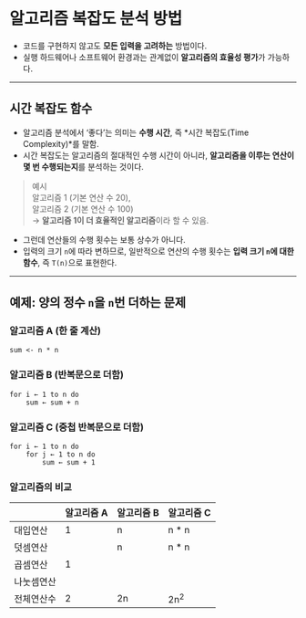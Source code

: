 # 알고리즘 복잡도 분석 방법

- 코드를 구현하지 않고도 **모든 입력을 고려하는** 방법이다.
- 실행 하드웨어나 소프트웨어 환경과는 관계없이 **알고리즘의 효율성 평가**가 가능하다.

---

## 시간 복잡도 함수

- 알고리즘 분석에서 ‘좋다’는 의미는 **수행 시간**, 즉 *시간 복잡도(Time Complexity)*를 말함.
- 시간 복잡도는 알고리즘의 절대적인 수행 시간이 아니라, **알고리즘을 이루는 연산이 몇 번 수행되는지**를 분석하는 것이다.

> 예시  
> 알고리즘 1 (기본 연산 수 20),  
> 알고리즘 2 (기본 연산 수 100)  
> → **알고리즘 1이 더 효율적인 알고리즘**이라 할 수 있음.

- 그런데 연산들의 수행 횟수는 보통 상수가 아니다.
- 입력의 크기 `n`에 따라 변하므로, 일반적으로 연산의 수행 횟수는 **입력 크기 `n`에 대한 함수**, 즉 `T(n)`으로 표현한다.

---

##  예제: 양의 정수 `n`을 `n`번 더하는 문제

###  알고리즘 A (한 줄 계산)

```plaintext
sum <- n * n
```

###  알고리즘 B (반복문으로 더함)

```plaintext
for i ← 1 to n do
    sum ← sum + n
```

###  알고리즘 C (중첩 반복문으로 더함)

```plaintext
for i ← 1 to n do
    for j ← 1 to n do
        sum ← sum + 1
```
### 알고리즘의 비교
|       | 알고리즘 A | 알고리즘 B | 알고리즘 C |
|-------|--------|--------|--------|
| 대입연산  | 1      | n      | n * n  |
| 덧셈연산  |        | n      | n * n  |
| 곱셈연산  | 1      |        |        |
| 나눗셈연산 |        |        |        |
| 전체연산수 | 2      | 2n     | 2n<sup>2  |

